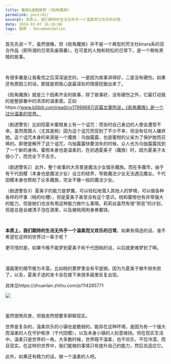 ```yaml
---
title: 番剧&漫画推荐：《街角魔族》
permalink: post/42/
excerpt: 本质上，我们期待的生活无外乎一个温柔而又欢乐的日常，
date: 2024-03-07 16:26:08
tags: 推荐 - Recommendation
---
```


首先先说一下，虽然很像，但《街角魔族》并不是一个典型的芳文社kirara系的百合作品（即所谓的日常系废萌番）。在可爱的人物和轻松的日常下，是一个稍有黑暗的故事。

<br>

有很多番是让我看完之后深深迷恋的，一是因为故事讲得好，二是没有硬伤。如果还有原因三的话，那就是把我心底最深处的情感挖掘出来了。

《街角魔族》就是三个因素齐全的故事，除了故事好，没有硬伤之外，它最打动我的是整部番中的浓浓的温柔感。正如https://www.bilibili.com/read/cv17998687/这篇文章所说，《街角魔族》是一个过分温柔的世界。

（剧透警告）比如阳夏木蜜柑身上有一个诅咒：慌张时自己身边的人便会遭受不幸。虽然周围人（尤其是桃）因为这个诅咒而受到了不少不幸，但没有任何人嫌弃她。这个诅咒本身的来源是一个魔族：乌伽露露，也是蜜柑的父亲为了保护她而召唤的。即使是解开了这个诅咒，乌伽露露快要消失的时候，众人也为乌伽露露找到了一个新的身体。蜜柑本身也是温柔的，在初遇夏美子（魔族）时，因为夏美子太弱小了，而完全下不去手。

（剧透警告2）此外，整个故事的大背景是魔法少女猎杀魔族。而在多魔市，由于有千代田樱（本身也是魔法少女）设立的结界，导致魔法少女无法遇见魔女。千代田樱本身也帮助了众多魔族，完全不像一般的魔法少女。

（剧透警告3）夏美子的能力是梦魔，可以轻松地潜入其他人的梦境，可以做各种各样的坏事（桃的吐槽），但是夏美子甚至没有这个意识。桃和蜜柑也有非常强大的能力，但是她们也没有用这种能力做什么事情。莉莉丝虽然有很“邪恶”的计划，但是总是会被清子泡在酒里，以及被桃用附身券要挟。

<br>

**本质上，我们期待的生活无外乎一个温柔而又欢乐的日常**。如果有得选的话，谁不希望在这样的世界过一辈子呢？

更可惜的是，如果今晚不能梦到夏美子和千代田桃的话，以后就更难梦到了啊。

<br>

漫画里的细节极为丰富。比如桃的噩梦里会有平底锅，因为为夏美子做牛排失败了。以及，夏美子送的发卡会在接下来很多画里反复出现。

具体见https://zhuanlan.zhihu.com/p/114285771

![](1.png)

<br>

虽然很煞风景，但我突然想要多聊聊现实。

世界是复杂的，温柔欢乐的小镇也是脆弱的。能存在这种环境，是因为有一个强大而温柔的人在守护秩序（千代田樱），以及本身小镇的人刻意维持。但在现实生活中，温柔只是世界的一角，大多数时候，世界既不温柔，也不欢乐，不仅冷漠，而且现实。在这样的世界中，我们能做的事情只有提升自己的能力，然后去适应它。

此外，如果还有精力的话，做一个温柔的人吧。